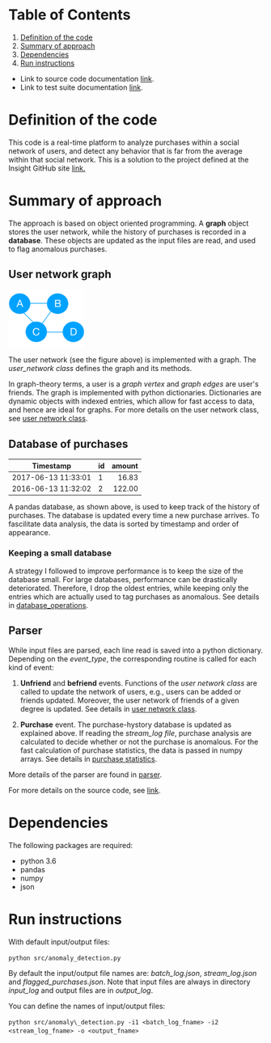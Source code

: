 # Table of Contents
1. [Definition of the code](README.md#definition-code)
2. [Summary of approach](README.md#summary-approach)
3. [Dependencies](README.md#dependencies)
4. [Run instructions](README.md#run-instructions)

* Link to source code documentation [link](https://github.com/trangel/Data-Science/blob/master/tracking-purchases/src/README.md).
* Link to test suite documentation [link](https://github.com/trangel/Data-Science/blob/master/tracking-purchases/insight_testsuite/README.md).

# Definition of the code

This code is a real-time platform to analyze purchases within a social network of users, and detect any behavior that is far from the average within that social network.
This is a solution to the project defined at the Insight GitHub site [link.](https://github.com/InsightDataScience/anomaly_detection/blob/master/README.md)

# Summary of approach

The approach is based on object oriented programming.
A **graph** object stores the user network, while the history of purchases is recorded in a **database**. 
These objects are updated as the input files are read, and used to flag anomalous purchases.

## User network graph
<img src="./images/graph.png" width="150">

The user network (see the figure above) is implemented with a graph.
The *user_network class* defines the graph and its methods.

In graph-theory terms, a user is a *graph vertex* and *graph edges* are user's friends.
The graph is implemented with python dictionaries.
Dictionaries are dynamic objects with indexed entries, which allow for fast access to data, and hence are ideal for graphs.
For more details on the user network class, see 
[user network class](http://htmlpreview.github.com/?https://github.com/trangel/Data-Science/blob/master/tracking-purchases/src/user_network.html).

## Database of purchases

| Timestamp            | id | amount |
| -------------------- |:---| ------:|
| 2017-06-13 11:33:01  | 1  | 16.83  |
| 2016-06-13 11:32:02  | 2  | 122.00 |


A pandas database, as shown above, is used to keep track of the history of purchases.
The database is updated every time a new purchase arrives.
To fascilitate data analysis, the data is sorted by timestamp and order of appearance.

### Keeping a small database
A strategy I followed to improve performance is to keep the size of the database small.
For large databases, performance can be drastically deteriorated. 
Therefore, I drop the oldest entries, while keeping only the entries which are actually used to tag purchases as anomalous. 
See details in
[database_operations](http://htmlpreview.github.com/?https://github.com/trangel/Data-Science/blob/master/tracking-purchases/src/database_operations.html).



## Parser

While input files are parsed, each line read is saved into a python dictionary.
Depending on the *event_type*, the corresponding routine is called for each kind of event:

1. **Unfriend** and **befriend** events. Functions of the *user network class* are called to update the network of users, e.g., users can be added or friends updated. Moreover, the user network of friends of a given degree is updated.
See details in
[user network class](http://htmlpreview.github.com/?https://github.com/trangel/Data-Science/blob/master/tracking-purchases/src/user_network.html).

2. **Purchase** event. The purchase-hystory database is updated as explained above.
If reading the *stream_log file*, purchase analysis are calculated to decide whether or not the purchase is anomalous.
For the fast calculation of purchase statistics, the data is passed in numpy arrays. 
See details in
[purchase statistics](http://htmlpreview.github.com/?https://github.com/trangel/Data-Science/blob/master/tracking-purchases/src/purchase_statistics.html).

More details of the parser are found in [parser](http://htmlpreview.github.com/?https://github.com/trangel/Data-Science/blob/master/tracking-purchases/src/parser.html).

For more details on the source code, see [link](https://github.com/trangel/Data-Science/blob/master/tracking-purchases/src/README.md).

# Dependencies

The following packages are required:


* python 3.6
* pandas
* numpy
* json

# Run instructions

With default input/output files:

`python src/anomaly_detection.py` 

By default the input/output file names are: *batch\_log.json*, *stream\_log.json* and *flagged\_purchases.json*.
Note that input files are always in directory *input\_log* and output files are in *output\_log*.

You can define the names of input/output files:

`python src/anomaly\_detection.py -i1 <batch_log_fname> -i2 <stream_log_fname> -o <output_fname>`

